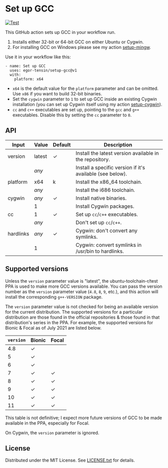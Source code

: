 Set up GCC
==========

[![Test](https://github.com/egor-tensin/setup-gcc/actions/workflows/test.yml/badge.svg)](https://github.com/egor-tensin/setup-gcc/actions/workflows/test.yml)

This GitHub action sets up GCC in your workflow run.

1. Installs either 32-bit or 64-bit GCC on either Ubuntu or Cygwin.
2. For installing GCC on Windows please see my action [setup-mingw].

[setup-mingw]: https://github.com/egor-tensin/setup-mingw

Use it in your workflow like this:

    - name: Set up GCC
      uses: egor-tensin/setup-gcc@v1
      with:
        platform: x64

* `x64` is the default value for the `platform` parameter and can be omitted.
Use `x86` if you want to build 32-bit binaries.
* Set the `cygwin` parameter to `1` to set up GCC inside an existing Cygwin
installation (you can set up Cygwin itself using my action [setup-cygwin]).
* `cc` and `c++` executables are set up, pointing to the `gcc` and `g++`
executables.
Disable this by setting the `cc` parameter to `0`.

[setup-cygwin]: https://github.com/egor-tensin/setup-cygwin

API
---

| Input     | Value   | Default | Description
| --------- | ------- | ------- | -----------
| version   | latest  | ✓       | Install the latest version available in the repository.
|           | *any*   |         | Install a specific version if it's available (see below).
| platform  | x64     | k       | Install the x86_64 toolchain.
|           | *any*   |         | Install the i686 toolchain.
| cygwin    | *any*   | ✓       | Install native binaries.
|           | 1       |         | Install Cygwin packages.
| cc        | 1       | ✓       | Set up `cc`/`c++` executables.
|           | *any*   |         | Don't set up `cc`/`c++`.
| hardlinks | *any*   | ✓       | Cygwin: don't convert any symlinks.
|           | 1       |         | Cygwin: convert symlinks in /usr/bin to hardlinks.

Supported versions
------------------

Unless the `version` parameter value is "latest", the ubuntu-toolchain-r/test
PPA is used to make more GCC versions available.
You can pass the version number as the `version` parameter value (`4.8`, `8`,
`9`, etc.), and this action will install the corresponding `g++-VERSION`
package.

The `version` parameter value is not checked for being an available version for
the current distribution.
The supported versions for a particular distribution are those found in the
official repositories & those found in that distribution's series in the PPA.
For example, the supported versions for Bionic & Focal as of July 2021 are
listed below.

| `version` | Bionic | Focal
| --------- | ------ | -----
| 4.8       | ✓      |
| 5         | ✓      |
| 6         | ✓      |
| 7         | ✓      | ✓
| 8         | ✓      | ✓
| 9         | ✓      | ✓
| 10        | ✓      | ✓
| 11        | ✓      | ✓

This table is not definitive; I expect more future versions of GCC to be made
available in the PPA, especially for Focal.

On Cygwin, the `version` parameter is ignored.

License
-------

Distributed under the MIT License.
See [LICENSE.txt] for details.

[LICENSE.txt]: LICENSE.txt
